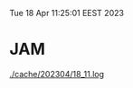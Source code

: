 Tue 18 Apr 11:25:01 EEST 2023
# JAM
<a href='./cache/202304/18_11.log'>./cache/202304/18_11.log</a>
